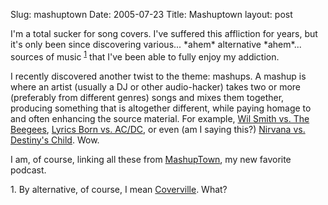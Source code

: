 Slug: mashuptown
Date: 2005-07-23
Title: Mashuptown
layout: post

I&#39;m a total sucker for song covers. I&#39;ve suffered this affliction for years, but it&#39;s only been since discovering various... \*ahem\* alternative \*ahem\*... sources of music <sup><a href="#f1">1</a></sup> that I&#39;ve been able to fully enjoy my addiction.

I recently discovered another twist to the theme: mashups. A mashup is where an artist (usually a DJ or other audio-hacker) takes two or more (preferably from different genres) songs and mixes them together, producing something that is altogether different, while paying homage to and often enhancing the source material. For example, <a href="http://viprhealthcare.typepad.com/mashup_of_the_week_podcas/2005/07/ive_got_a_satur.html">Wil Smith vs. The Beegees</a>, <a href="http://viprhealthcare.typepad.com/mashup_of_the_week_podcas/2005/07/just_in_case_yo.html">Lyrics Born vs. AC/DC</a>, or even (am I saying this?) <a href="http://viprhealthcare.typepad.com/mashup_of_the_week_podcas/2005/05/smells_like_boo.html">Nirvana vs. Destiny&#39;s Child</a>. Wow.

I am, of course, linking all these from <a href="http://mashuptown.com">MashupTown</a>, my new favorite podcast.

<a name="f1"></a>1. By alternative, of course, I mean <a href="http://coverville.com">Coverville</a>. What?
